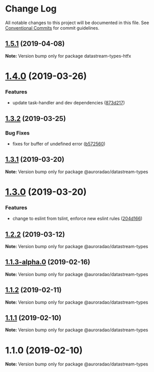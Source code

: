 # Change Log

All notable changes to this project will be documented in this file.
See [Conventional Commits](https://conventionalcommits.org) for commit guidelines.

## [1.5.1](https://github.com/AuroraDAO/datastream-client-js/compare/v1.4.1...v1.5.1) (2019-04-08)

**Note:** Version bump only for package datastream-types-htfx





# [1.4.0](https://github.com/AuroraDAO/datastream-client-js/compare/v1.3.2...v1.4.0) (2019-03-26)


### Features

* update task-handler and dev dependencies ([873d217](https://github.com/AuroraDAO/datastream-client-js/commit/873d217))





## [1.3.2](https://github.com/AuroraDAO/datastream-client-js/compare/v1.3.1...v1.3.2) (2019-03-25)


### Bug Fixes

* fixes for buffer of undefined error ([b572560](https://github.com/AuroraDAO/datastream-client-js/commit/b572560))





## [1.3.1](https://github.com/AuroraDAO/datastream-client-js/compare/v1.3.0...v1.3.1) (2019-03-20)

**Note:** Version bump only for package @auroradao/datastream-types





# [1.3.0](https://github.com/AuroraDAO/datastream-client-js/compare/v1.2.2...v1.3.0) (2019-03-20)


### Features

* change to eslint from tslint, enforce new eslint rules ([204d166](https://github.com/AuroraDAO/datastream-client-js/commit/204d166))





## [1.2.2](https://github.com/AuroraDAO/datastream-client-js/compare/v1.2.1...v1.2.2) (2019-03-12)

**Note:** Version bump only for package @auroradao/datastream-types





## [1.1.3-alpha.0](https://github.com/AuroraDAO/datastream-client-js/compare/v1.1.2...v1.1.3-alpha.0) (2019-02-16)

**Note:** Version bump only for package @auroradao/datastream-types





## [1.1.2](https://github.com/AuroraDAO/datastream-client-js/compare/v1.1.1...v1.1.2) (2019-02-11)

**Note:** Version bump only for package @auroradao/datastream-types





## [1.1.1](https://github.com/AuroraDAO/datastream-client-js/compare/v1.1.0...v1.1.1) (2019-02-10)

**Note:** Version bump only for package @auroradao/datastream-types





# 1.1.0 (2019-02-10)

**Note:** Version bump only for package @auroradao/datastream-types
